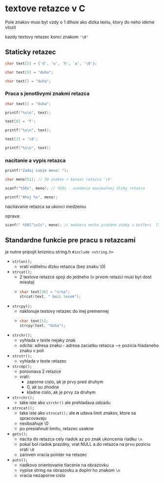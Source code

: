 # textove retazce v C

Pole znakov musi byt vzdy o 1 dlhsie ako dlzka textu, ktory do neho ideme vlozit

kazdy textovy retazec konci znakom `'\0'`

## Staticky retazec

```C
char text[5] = {'d', 'u', 'h', 'a', '\0'};

char text[5] = "duha";

char text[] = "duha";
```

### Praca s jenotlivymi znakmi retazca
```C
char text[] = "duha";

printf("%s\n", text);

text[0] = 'f';

printf("%s\n", text);

text[3] = '\0';

printf("%s\n", text);
```

### nacitanie a vypis retazca
```C
printf("Zadaj svoje meno: ");

char meno[51]; // 50 znakov + koniec retazca '\0'

scanf("%50s", meno); // %50s - uvedenie maximalnej dlzky retazca

printf("Ahoj %s", meno);
```

nacitavanie retazca sa ukonci medzerou

oprava: 
```C
scanf(" %50[^\n]s", meno); // medzera necha prazdne znaky v bufferi  [^\n] - nacita vsetko okrem noveho riadku
```


## Standardne funkcie pre pracu s retazcami
je nutne pripojit kniznicu string.h
`#include <string.h>`

- `strlen();`
  - vrati viditelnu dlzku retazca (bez znaku \0)
- `strcat();`
  - 2 textove retazce spoji do jedneho (v prvom retazci musi byt dost miesta)
  - ```C
    char text[30] = "srna";
    strcat(text, " bezi lesom");
    ```
- `strcpy();`
  - naklonuje textovy retazec do inej premennej
  - ```C
    char text[5];
    strcpy(text, "duha");
    ```
- `strchr();`
  - vyhlada v texte nejaky znak
  - odcita: adresa znaku - adresa zaciatku retazca --> pozicia hladaneho znaku v poli
- `strstr();`
  - vyhlada v texte retazec
- `strcmp();`
  - porovnava 2 retazce
  - vrati:
    - zaporne cislo, ak je prvy pred druhym
    - 0, ak su zhodne
    - kladne cislo, ak je prvy za druhym
- `strrchr();`
  - take iste ako `strchr()` ale prehladava odzadu
- `strncat();`
  - take iste ako `strncat();` ale **n** udava limit znakov, ktore sa spracovavaju
  - neobsahuje \0
  - po presiahnuti limitu, retazec usekne
- `gets();`
  - nacita do retazca cely riadok az po znak ukoncenia riadku `\n`
  - pokal bol riadok prazdny, vrat NULL a do retazca na prvu poziciu vrati `\0`
  - zaroven vracia pointer na retazec
- `puts();`
  - riadkovo orientovanie tlacenie na obrazovku
  - vypise string na obrazovku a doplni ho znakom `\n`
  - vracia nezaporne cislo
